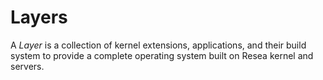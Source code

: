 Layers
======

A *Layer* is a collection of kernel extensions, applications, and their build system
to provide a complete operating system built on Resea kernel and servers.
